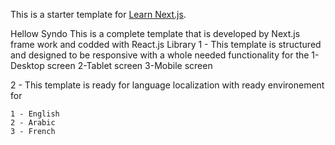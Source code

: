 This is a starter template for [Learn Next.js](https://nextjs.org/learn).

Hellow Syndo 
This is a complete template that is developed by Next.js frame work and codded with React.js Library 
1 - This template is structured and designed to be responsive with a whole needed functionality for the 
   1-Desktop screen 
   2-Tablet  screen 
   3-Mobile  screen

2 - This template is ready for language localization with ready environement for 

    1 - English
    2 - Arabic
    3 - French

    


